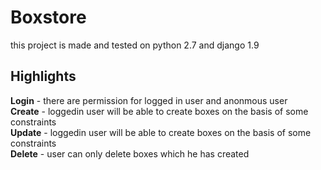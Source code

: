 # Boxstore
this project is made and tested on python 2.7 and django 1.9
## Highlights
  **Login** - there are permission for logged in user and anonmous user  
  **Create** - loggedin user will be able to create boxes on the basis of some constraints  
  **Update** - loggedin user will be able to create boxes on the basis of some constraints  
  **Delete** - user can only delete boxes which he has created  

